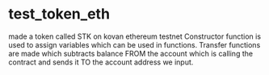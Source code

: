 # test_token_eth
made a token called STK on kovan ethereum testnet
Constructor function is used to assign variables which can be used in functions.
Transfer functions are made which subtracts balance FROM the account which is calling the contract and sends it TO the account address we input.
